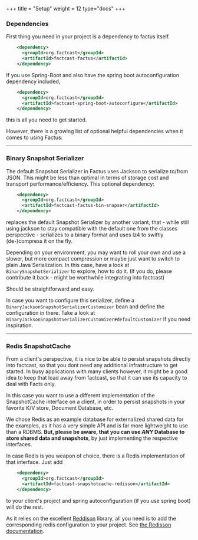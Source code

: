 +++
title = "Setup"
weight = 12
type="docs"
+++

### Dependencies

First thing you need in your project is a dependency to factus itself.

```xml
    <dependency>
      <groupId>org.factcast</groupId>
      <artifactId>factcast-factus</artifactId>
    </dependency>
```

If you use Spring-Boot and also have the spring boot autoconfiguration dependency included,

```xml
    <dependency>
      <groupId>org.factcast</groupId>
      <artifactId>factcast-spring-boot-autoconfigure</artifactId>
    </dependency>
```

this is all you need to get started.

However, there is a growing list of optional helpful dependencies when it comes to using Factus:

---

### Binary Snapshot Serializer

The default Snapshot Serializer in Factus uses Jackson to serialize to/from JSON. This might be less than optimal in terms of storage cost and transport performance/efficiency.
This optional dependency:

```xml
    <dependency>
      <groupId>org.factcast</groupId>
      <artifactId>factcast-factus-bin-snapser</artifactId>
    </dependency>
```

replaces the default Snapshot Serializer by another variant, that - while still using jackson to stay compatible
with the default one from the classes perspective - serializes to a binary format and uses lz4 to swiftly (de-)compress
it on the fly.

Depending on your environment, you may want to roll your own and use a slower, but more compact compression or maybe
just want to switch to plain Java Serialization. In this case, have a look at `BinarySnapshotSerializer` to explore, how to do it.
(If you do, please contribute it back - might be worthwhile integrating into factcast)

Should be straightforward and easy.

In case you want to configure this serializer, define a `BinaryJacksonSnapshotSerializerCustomizer` bean and
define the configuration in there. Take a look at `BinaryJacksonSnapshotSerializerCustomizer#defaultCustomizer`
if you need inspiration.

---

### Redis SnapshotCache

From a client's perspective, it is nice to be able to persist snapshots directly into factcast, so that you dont
need any additional infrastructure to get started. In busy applications with many clients however, it might be
a good idea to keep that load away from factcast, so that it can use its capacity to deal with Facts only.

In this case you want to use a different implementation of the SnapshotCache interface on a client, in order to
persist snapshots in your favorite K/V store, Document Database, etc.

We chose Redis as an example database for externalized shared data for the examples, as it has a very simple API and is
far more lightweight to use than a RDBMS. **But, please be aware, that you can use _ANY_ Database to store shared data
and snapshots**, by just implementing the respective interfaces.

In case Redis is you weapon of choice, there is a Redis implementation of that interface. Just add

```xml
    <dependency>
      <groupId>org.factcast</groupId>
      <artifactId>factcast-snapshotcache-redisson</artifactId>
    </dependency>
```

to your client's project and spring autoconfiguration (if you use spring boot) will do the rest.

As it relies on the excellent [Reddison](https://redisson.org/) library, all you need is to add the corresponding redis configuration to your project.
See [the Redisson documentation](https://github.com/redisson/redisson/tree/master/redisson-spring-boot-starter).
